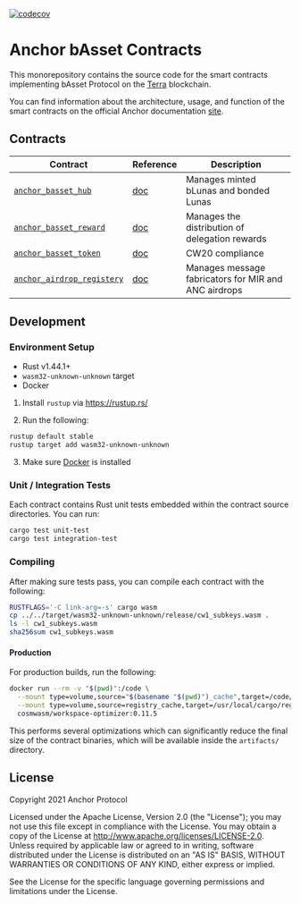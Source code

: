 [![codecov](https://codecov.io/gh/Anchor-Protocol/anchor-bAsset-contracts/branch/master/graph/badge.svg?token=GSAL9XEWNH)](https://codecov.io/gh/Anchor-Protocol/anchor-bAsset-contracts)

# Anchor bAsset Contracts

This monorepository contains the source code for the smart contracts implementing bAsset Protocol on the [Terra](https://terra.money) blockchain.

You can find information about the architecture, usage, and function of the smart contracts on the official Anchor documentation [site](https://anchorprotocol.com/).


## Contracts
| Contract                                            | Reference                                              | Description                                                                                                                        |
| --------------------------------------------------- | ------------------------------------------------------ | ---------------------------------------------------------------------------------------------------------------------------------- |
| [`anchor_basset_hub`](https://github.com/Anchor-Protocol/anchor-bAsset-contracts/tree/master/contracts/anchor_basset_hub)|[doc](https://docs.anchorprotocol.com/smart-contracts/bluna/hub-1)| Manages minted bLunas and bonded Lunas
| [`anchor_basset_reward`](https://github.com/Anchor-Protocol/anchor-bAsset-contracts/tree/master/contracts/anchor_basset_reward)|[doc](https://docs.anchorprotocol.com/smart-contracts/bluna/reward)|Manages the distribution of delegation rewards
| [`anchor_basset_token`](https://github.com/Anchor-Protocol/anchor-bAsset-contracts/tree/master/contracts/anchor_basset_token)| [doc](https://github.com/Anchor-Protocol/anchor-bAsset-contracts/tree/master/contracts/anchor_basset_token)|CW20 compliance 
| [`anchor_airdrop_registery`](https://github.com/Anchor-Protocol/anchor-bAsset-contracts/tree/master/contracts/anchor_airdrop_registry)| [doc](https://docs.anchorprotocol.com/smart-contracts/bluna/airdrop-registry)|Manages message fabricators for MIR and ANC airdrops
## Development

### Environment Setup

- Rust v1.44.1+
- `wasm32-unknown-unknown` target
- Docker

1. Install `rustup` via https://rustup.rs/

2. Run the following:

```sh
rustup default stable
rustup target add wasm32-unknown-unknown
```

3. Make sure [Docker](https://www.docker.com/) is installed

### Unit / Integration Tests

Each contract contains Rust unit tests embedded within the contract source directories. You can run:

```sh
cargo test unit-test
cargo test integration-test
```

### Compiling

After making sure tests pass, you can compile each contract with the following:

```sh
RUSTFLAGS='-C link-arg=-s' cargo wasm
cp ../../target/wasm32-unknown-unknown/release/cw1_subkeys.wasm .
ls -l cw1_subkeys.wasm
sha256sum cw1_subkeys.wasm
```

#### Production

For production builds, run the following:

```sh
docker run --rm -v "$(pwd)":/code \
  --mount type=volume,source="$(basename "$(pwd)")_cache",target=/code/target \
  --mount type=volume,source=registry_cache,target=/usr/local/cargo/registry \
  cosmwasm/workspace-optimizer:0.11.5
```

This performs several optimizations which can significantly reduce the final size of the contract binaries, which will be available inside the `artifacts/` directory.

## License

Copyright 2021 Anchor Protocol

Licensed under the Apache License, Version 2.0 (the "License"); you may not use this file except in compliance with the License. You may obtain a copy of the License at http://www.apache.org/licenses/LICENSE-2.0. Unless required by applicable law or agreed to in writing, software distributed under the License is distributed on an "AS IS" BASIS, WITHOUT WARRANTIES OR CONDITIONS OF ANY KIND, either express or implied.

See the License for the specific language governing permissions and limitations under the License.
